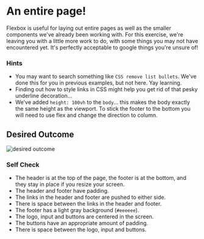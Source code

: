 # An entire page!

Flexbox is useful for laying out entire pages as well as the smaller components we've already been working with. For this exercise, we're leaving you with a little more work to do, with some things you may not have encountered yet. It's perfectly acceptable to google things you're unsure of!

### Hints
- You may want to search something like `CSS remove list bullets`.  We've done this for you in previous examples, but not here. Yay learning.
- Finding out how to style links in CSS might help you get rid of that pesky underline decoration...
- We've added `height: 100vh` to the `body`... this makes the body exactly the same height as the viewport. To stick the footer to the bottom you will need to use flex and change the direction to column.

## Desired Outcome
![desired outcome](./desired-outcome.png)

### Self Check

- The header is at the top of the page, the footer is at the bottom, and they stay in place if you resize your screen.
- The header and footer have padding.
- The links in the header and footer are pushed to either side.
- There is space between the links in the header and footer.
- The footer has a light gray background (`#eeeeee`).
- The logo, input and buttons are centered in the screen.
- The buttons have an appropriate amount of padding.
- There is space between the logo, input and buttons. 
